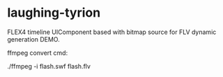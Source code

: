 laughing-tyrion
===============

FLEX4 timeline UIComponent based with bitmap source for FLV dynamic generation DEMO. 

ffmpeg convert cmd:

./ffmpeg -i flash.swf flash.flv
